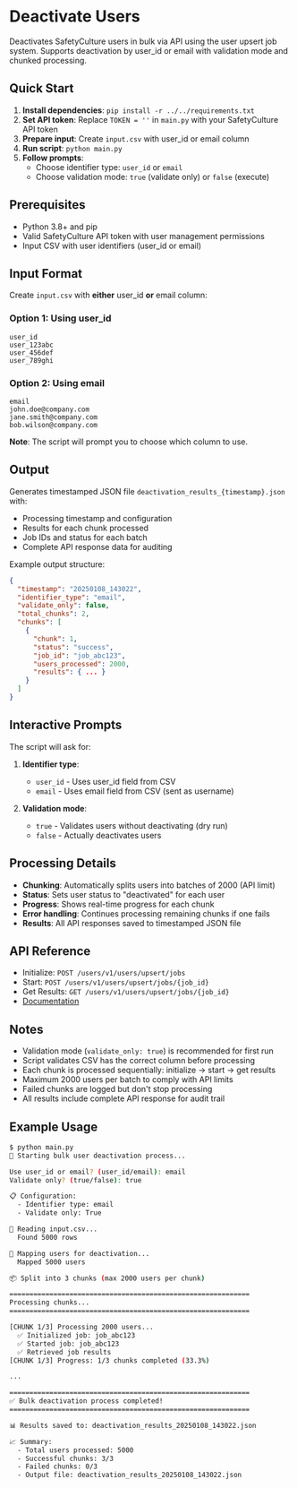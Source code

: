 # Deactivate Users

Deactivates SafetyCulture users in bulk via API using the user upsert job system. Supports deactivation by user_id or email with validation mode and chunked processing.

## Quick Start

1. **Install dependencies**: `pip install -r ../../requirements.txt`
2. **Set API token**: Replace `TOKEN = ''` in `main.py` with your SafetyCulture API token
3. **Prepare input**: Create `input.csv` with user_id or email column
4. **Run script**: `python main.py`
5. **Follow prompts**:
   - Choose identifier type: `user_id` or `email`
   - Choose validation mode: `true` (validate only) or `false` (execute)

## Prerequisites

- Python 3.8+ and pip
- Valid SafetyCulture API token with user management permissions
- Input CSV with user identifiers (user_id or email)

## Input Format

Create `input.csv` with **either** user_id **or** email column:

### Option 1: Using user_id
```csv
user_id
user_123abc
user_456def
user_789ghi
```

### Option 2: Using email
```csv
email
john.doe@company.com
jane.smith@company.com
bob.wilson@company.com
```

**Note**: The script will prompt you to choose which column to use.

## Output

Generates timestamped JSON file `deactivation_results_{timestamp}.json` with:
- Processing timestamp and configuration
- Results for each chunk processed
- Job IDs and status for each batch
- Complete API response data for auditing

Example output structure:
```json
{
  "timestamp": "20250108_143022",
  "identifier_type": "email",
  "validate_only": false,
  "total_chunks": 2,
  "chunks": [
    {
      "chunk": 1,
      "status": "success",
      "job_id": "job_abc123",
      "users_processed": 2000,
      "results": { ... }
    }
  ]
}
```

## Interactive Prompts

The script will ask for:

1. **Identifier type**:
   - `user_id` - Uses user_id field from CSV
   - `email` - Uses email field from CSV (sent as username)

2. **Validation mode**:
   - `true` - Validates users without deactivating (dry run)
   - `false` - Actually deactivates users

## Processing Details

- **Chunking**: Automatically splits users into batches of 2000 (API limit)
- **Status**: Sets user status to "deactivated" for each user
- **Progress**: Shows real-time progress for each chunk
- **Error handling**: Continues processing remaining chunks if one fails
- **Results**: All API responses saved to timestamped JSON file

## API Reference

- Initialize: `POST /users/v1/users/upsert/jobs`
- Start: `POST /users/v1/users/upsert/jobs/{job_id}`
- Get Results: `GET /users/v1/users/upsert/jobs/{job_id}`
- [Documentation](https://developer.safetyculture.com/reference/usersservice_createupsertjob)

## Notes

- Validation mode (`validate_only: true`) is recommended for first run
- Script validates CSV has the correct column before processing
- Each chunk is processed sequentially: initialize → start → get results
- Maximum 2000 users per batch to comply with API limits
- Failed chunks are logged but don't stop processing
- All results include complete API response for audit trail

## Example Usage

```bash
$ python main.py
🚀 Starting bulk user deactivation process...

Use user_id or email? (user_id/email): email
Validate only? (true/false): true

📋 Configuration:
  - Identifier type: email
  - Validate only: True

📂 Reading input.csv...
  Found 5000 rows

🔄 Mapping users for deactivation...
  Mapped 5000 users

📦 Split into 3 chunks (max 2000 users per chunk)

============================================================
Processing chunks...
============================================================

[CHUNK 1/3] Processing 2000 users...
  ✅ Initialized job: job_abc123
  ✅ Started job: job_abc123
  ✅ Retrieved job results
[CHUNK 1/3] Progress: 1/3 chunks completed (33.3%)

...

============================================================
✅ Bulk deactivation process completed!
============================================================

📊 Results saved to: deactivation_results_20250108_143022.json

📈 Summary:
  - Total users processed: 5000
  - Successful chunks: 3/3
  - Failed chunks: 0/3
  - Output file: deactivation_results_20250108_143022.json
```
